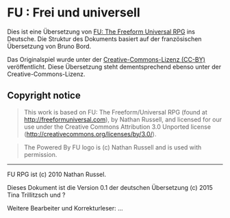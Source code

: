 # FU : Frei und universell

Dies ist eine Übersetzung von [FU: The Freeform Universal RPG](http://freeformuniversal.com) ins Deutsche. Die Struktur des Dokuments basiert auf der französischen Übersetzung von Bruno Bord.

Das Originalspiel wurde unter der [Creative-Commons-Lizenz (CC-BY)](http://creativecommons.org/licenses/by/3.0/) veröffentlicht. Diese Übersetzung steht dementsprechend ebenso unter der Creative-Commons-Lizenz.

## Copyright notice

> This work is based on FU: The Freeform/Universal RPG (found at http://freeformuniversal.com), by Nathan Russell, and licensed for our use under the Creative Commons Attribution 3.0 Unported license (http://creativecommons.org/licenses/by/3.0/).

> The Powered By FU logo is (c) Nathan Russell and is used with permission.

----

FU RPG ist (c) 2010 Nathan Russel.

Dieses Dokument ist die Version 0.1 der deutschen Übersetzung (c) 2015 Tina Trillitzsch und ?

Weitere Bearbeiter und Korrekturleser: ...

